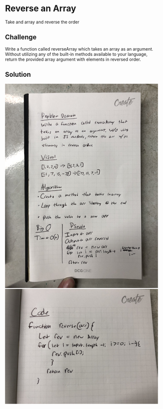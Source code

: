 # Reverse an Array
Take and array and reverse the order

## Challenge
Write a function called reverseArray which takes an array as an argument. Without utilizing any of the built-in methods available to your language, return the provided array argument with elements in reversed order.

## Solution
<img src=https://raw.githubusercontent.com/DevinTyler26/data-structures-and-algorithms/array_reverse/assests/IMG_2311.JPG>
<img src=https://raw.githubusercontent.com/DevinTyler26/data-structures-and-algorithms/array_reverse/assests/IMG_2312.JPG>